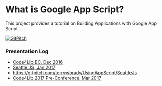 # What is Google App Script?
This project provides a tutorial on Building Applications with Google App Script

[![GitPitch](https://gitpitch.com/assets/badge.svg)](https://gitpitch.com/terrywbrady/UsingAppScript/master?grs=github&t=white)

### Presentation Log
- [Code4Lib BC, Dec 2016](https://wiki.code4lib.org/BC)
- [Seattle JS, Jan 2017](https://www.meetup.com/seattlejs/events/231089467/)
 - https://gitpitch.com/terrywbrady/UsingAppScript/SeattleJs
- [Code4Lib 2017 Pre-Conference, Mar 2017](http://2017.code4lib.org/workshops/Developing-Library-Applications-in-Google-Sheets-with-Google-Apps-Script)

